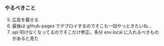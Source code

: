 ### やるべきこと

5. 広告を載せる
6. 最後は github-pages でデプロイするのでそこも一回やっときたいね...
7. api 叩けなくなってるのでそこだけ修正。多分 env.local に入れるべきものがあると見た
